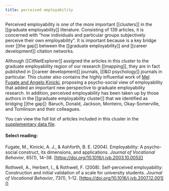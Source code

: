 ```yaml
---
title: perceived employability
---
```


Perceived employability is one of the more important [[clusters]] in the [[graduate employability]] literature. Consisting of 139 articles, it is concerned with "how individuals and particular groups subjectively perceive their own employability". It is important because is a key bridge over [[the gap]] between the [[graduate employability]] and [[career development]] citation networks. 

Although [[CitNetExplorer]] assigned the articles in this cluster to the graduate employability region of our research [[mapping]], they are in fact published in [[career development]] journals, [[I&O psychology]] journals in particular. This cluster also contains the highly influential work of [Mel Fugate and Angelo Kinicki](https://doi.org/10.1016/j.jvb.2003.10.005), proposing a psycho-social view of employability that added an important new perspective to graduate employability research. In addition, perceived employability has been taken up by those authors in the [[graduate employability cluster]] that we identified as bridging [[the gap]]: Baruch, Donald, Jackson, Monteiro, Okay-Somerville, and Tomlinson and their colleagues. 

You can view the full list of articles included in this cluster in the [supplementary data file](https://srhe.tandfonline.com/doi/suppl/10.1080/03075079.2020.1804851/suppl_file/cshe_a_1804851_sm1489.xlsx). 

#### Select reading: 
Fugate, M., Kinicki, A. J., & Ashforth, B. E. (2004). Employability: A psycho-social construct, its dimensions, and applications. *Journal of Vocational Behavior*, 65(1), 14–38. [https://doi.org/10.1016/j.jvb.2003.10.005]()

Rothwell, A., Herbert, I., & Rothwell, F. (2008). Self-perceived employability: Construction and initial validation of a scale for university students. *Journal of Vocational Behavior*, 73(1), 1–12. [https://doi.org/10.1016/j.jvb.2007.12.001]()

